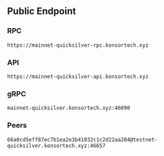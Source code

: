 ## Public Endpoint

### RPC
```
https://mainnet-quicksilver-rpc.konsortech.xyz 
```

### API
```
https://mainnet-quicksilver-api.konsortech.xyz 
```

### gRPC
```
mainnet-quicksilver.konsortech.xyz:46090
```

### Peers
```
66a0cd5eff87ec7b1ea2e3b41032c1c2d22aa284@testnet-quicksilver.konsortech.xyz:46657
```
